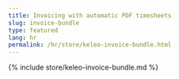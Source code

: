 ```yaml
---
title: Invoicing with automatic PDF timesheets
slug: invoice-bundle
type: featured
lang: hr
permalink: /hr/store/keleo-invoice-bundle.html
---
```


{% include store/keleo-invoice-bundle.md %}
